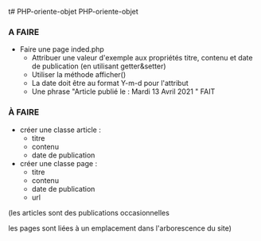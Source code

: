 t# PHP-oriente-objet
PHP-oriente-objet

### A FAIRE
- Faire une page inded.php
   * Attribuer une valeur d'exemple aux propriétés titre, contenu et date de publication (en utilisant getter&setter)
   * Utiliser la méthode afficher()
   * La date doit être au format Y-m-d pour l'attribut
   * Une phrase "Article publié le : Mardi 13 Avril 2021 "
FAIT

### À FAIRE
- créer une classe article : 
    * titre
    * contenu
    * date de publication
- créer une classe page :
    * titre
    * contenu
    * date de publication
    * url


(les articles sont des publications occasionnelles 

les pages sont liées à un emplacement dans l'arborescence du site)



